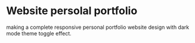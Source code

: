 # Website persolal portfolio
 making a complete responsive personal portfolio website design with dark mode theme toggle effect.
